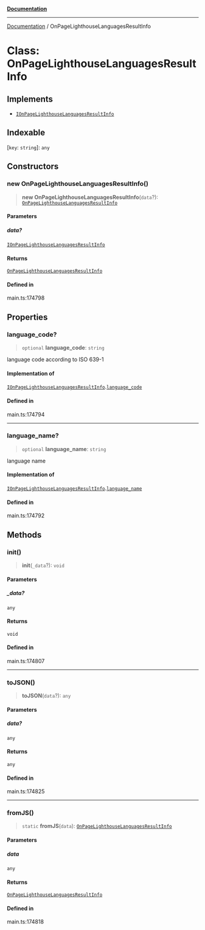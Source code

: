 [**Documentation**](../README.md)

***

[Documentation](../README.md) / OnPageLighthouseLanguagesResultInfo

# Class: OnPageLighthouseLanguagesResultInfo

## Implements

- [`IOnPageLighthouseLanguagesResultInfo`](../interfaces/IOnPageLighthouseLanguagesResultInfo.md)

## Indexable

 \[`key`: `string`\]: `any`

## Constructors

### new OnPageLighthouseLanguagesResultInfo()

> **new OnPageLighthouseLanguagesResultInfo**(`data`?): [`OnPageLighthouseLanguagesResultInfo`](OnPageLighthouseLanguagesResultInfo.md)

#### Parameters

##### data?

[`IOnPageLighthouseLanguagesResultInfo`](../interfaces/IOnPageLighthouseLanguagesResultInfo.md)

#### Returns

[`OnPageLighthouseLanguagesResultInfo`](OnPageLighthouseLanguagesResultInfo.md)

#### Defined in

main.ts:174798

## Properties

### language\_code?

> `optional` **language\_code**: `string`

language code according to ISO 639-1

#### Implementation of

[`IOnPageLighthouseLanguagesResultInfo`](../interfaces/IOnPageLighthouseLanguagesResultInfo.md).[`language_code`](../interfaces/IOnPageLighthouseLanguagesResultInfo.md#language_code)

#### Defined in

main.ts:174794

***

### language\_name?

> `optional` **language\_name**: `string`

language name

#### Implementation of

[`IOnPageLighthouseLanguagesResultInfo`](../interfaces/IOnPageLighthouseLanguagesResultInfo.md).[`language_name`](../interfaces/IOnPageLighthouseLanguagesResultInfo.md#language_name)

#### Defined in

main.ts:174792

## Methods

### init()

> **init**(`_data`?): `void`

#### Parameters

##### \_data?

`any`

#### Returns

`void`

#### Defined in

main.ts:174807

***

### toJSON()

> **toJSON**(`data`?): `any`

#### Parameters

##### data?

`any`

#### Returns

`any`

#### Defined in

main.ts:174825

***

### fromJS()

> `static` **fromJS**(`data`): [`OnPageLighthouseLanguagesResultInfo`](OnPageLighthouseLanguagesResultInfo.md)

#### Parameters

##### data

`any`

#### Returns

[`OnPageLighthouseLanguagesResultInfo`](OnPageLighthouseLanguagesResultInfo.md)

#### Defined in

main.ts:174818
